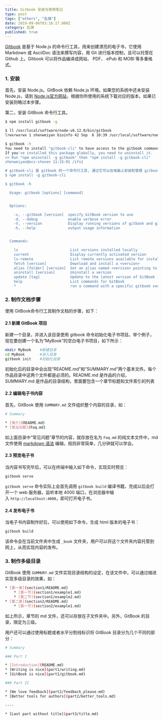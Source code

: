 ```yaml
---
title: Gitbook 安装与使用笔记
type: post
tags: ["others", "乱弹"]
date: 2019-09-06T03:16:17.000Z
category: 乱弹
published: true
---
```


[Gitbook](https://github.com/GitbookIO/gitbook) 是基于 Node.js 的命令行工具，用来创建漂亮的电子书，它使用 Markdown 或 AsciiDoc 语法来撰写内容，用 Git 进行版本控制，且可以托管在 Github 上。Gitbook 可以将作品编译成网站、 PDF、 ePub 和 MOBI 等多重格式。


### 1. 安装

首先，安装 Node.js。GitBook 依赖 Node.js 环境。如果您的系统中还未安装 Node.js，请到 [Node.js官方网站](https://nodejs.org/en/)，根据你所使用的系统下载对应的版本。如果已安装则略过本步骤。

第二，安装 GitBook 命令行工具。

```bash
$ npm install gitbook -g

$ ll /usr/local/software/node-v6.12.0/bin/gitbook
lrwxrwxrwx 1 shenweiyan bioinfo 42 Sep  6 10:39 /usr/local/software/node-v6.12.0/bin/gitbook -> ../lib/node_modules/gitbook/bin/gitbook.js

$ gitbook -h
You need to install "gitbook-cli" to have access to the gitbook command anywhere on your system.
If you've installed this package globally, you need to uninstall it.
>> Run "npm uninstall -g gitbook" then "npm install -g gitbook-cli"
shenweiyan@ecs-steven 11:15:01 /ifs1

# gitbook-cli 是 gitbook 的一个命令行工具, 通过它可以在电脑上安装和管理 gitbook 的多个版本.
$ npm install -g gitbook-cli 

$ gitbook -h

  Usage: gitbook [options] [command]


  Options:

    -v, --gitbook [version]  specify GitBook version to use
    -d, --debug              enable verbose error
    -V, --version            Display running versions of gitbook and gitbook-cli
    -h, --help               output usage information


  Commands:

    ls                        List versions installed locally
    current                   Display currently activated version
    ls-remote                 List remote versions available for install
    fetch [version]           Download and install a <version>
    alias [folder] [version]  Set an alias named <version> pointing to <folder>
    uninstall [version]       Uninstall a version
    update [tag]              Update to the latest version of GitBook
    help                      List commands for GitBook
    *                         run a command with a specific gitbook version
```



### 2. 制作文档步骤

使用 GitBook命令行工具制作文档的步骤，如下：


#### 2.1 新建 GitBook 项目

新建一个目录，并进入该目录使用 gitbook 命令初始化电子书项目。举个例子，现在要创建一个名为“MyBook”的空白电子书项目，如下所示：

```bash
mkdir MyBook 	#新建目录
cd MyBook    	#进入目录
gitbook init 	#初始化目录
```

初始化后的目录中会出现“README.md”和“SUMMARY.md”两个基本文件。每个作品目录中这两个文件都是必须的。README.md 是作品的介绍，SUMMARY.md 是作品的目录结构，里面要包含一个章节标题和文件索引的列表


#### 2.2 编辑电子书内容

首先，GitBook 使用 `SUMMARY.md` 文件组织整个内容的目录，如：

```bash
# Summary

* [简介](README.md)
* [常见问题](Faq.md)
```

如上面目录中“常见问题”章节的内容，就存放在名为 `Faq.md` 的纯文本文件中，md 文件使用 [markdown 语法](http://wowubuntu.com/markdown/) 编辑，规则非常简单，几分钟就可以学会。


#### 2.3 预览电子书

当内容书写完毕后，可以在终端中输入如下命令，实现实时预览：

```bash
gitbook serve
```

`gitbook serve` 命令实际上会首先调用 `gitbook build` 编译书籍，完成以后会打开一个 web 服务器，监听本地 4000 端口，在浏览器中输入 `http://localhost:4000`，即可打开电子书。


#### 2.4 发布电子书

当电子书内容制作好后，可以使用如下命令，生成 html 版本的电子书：

```bash
gitbook build
```

该命令会在当前文件夹中生成 `_book` 文件夹，用户可以将这个文件夹内容托管到网上，从而实现内容的发布。


### 3. 制作多级目录

GitBook 使用 `SUMMURY.md` 文件实现目录结构的设定，在该文件中，可以通过缩进实现多级目录的效果，如：

```bash
* [第一章](section1/README.md)
    * [第一节](section1/example1.md)
    * [第二节](section1/example2.md)
* [第二章](section2/README.md)
    * [第一节](section2/example1.md)
```

如上所示，章节的 md 文件，还可以存放在子文件夹中。另外，GitBook 的目录，限定为三级。

用户还可以通过使用标题或者水平分割线标识将 GitBook 目录分为几个不同的部分：

```bash
# Summary

### Part I

* [Introduction](README.md)
* [Writing is nice](part1/writing.md)
* [GitBook is nice](part1/gitbook.md)

### Part II

* [We love feedback](part2/feedback_please.md)
* [Better tools for authors](part2/better_tools.md)

----

* [Last part without title](part3/title.md)
```

